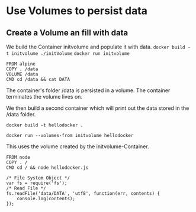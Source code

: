 # Use Volumes to persist data

## Create a Volume an fill with data
We build the Container initvolume and populate it with data.
`docker build -t initvolume ./initVolume`
`docker run initvolume`
```
FROM alpine
COPY . /data
VOLUME /data
CMD cd /data && cat DATA
```
The container's folder /data is persisted in a volume.
The container terminates the volume lives on.

We then build a second container which will print out the data stored in the /data folder.
```
docker build -t hellodocker .

docker run --volumes-from initvolume hellodocker
```
This uses the volume created by the initvolume-Container.
```
FROM node
COPY . /
CMD cd / && node hellodocker.js
```

```
/* File System Object */
var fs = require('fs');
/* Read File */
fs.readFile('data/DATA', 'utf8', function(err, contents) {
    console.log(contents);
});
```



